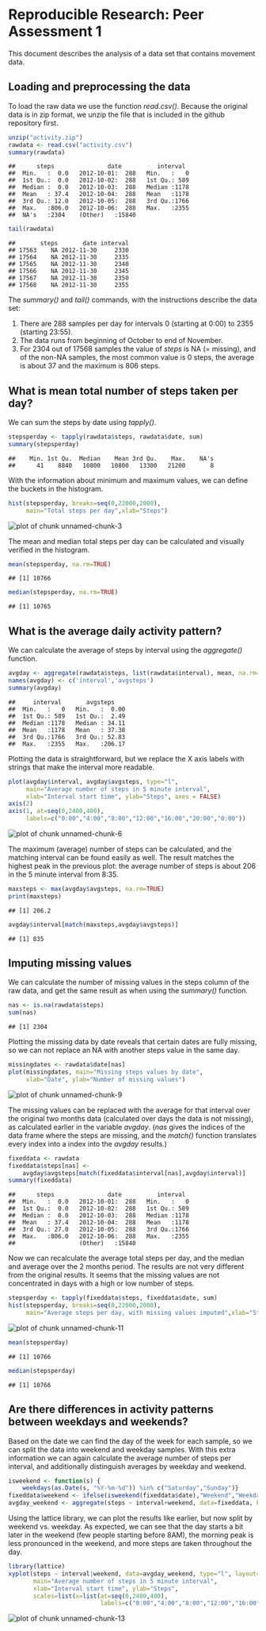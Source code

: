 # Reproducible Research: Peer Assessment 1

This document describes the analysis of a data set that contains movement data.  

## Loading and preprocessing the data

To load the raw data we use the function *read.csv()*. Because the original data is in zip format, we unzip the file that is included in the github repository first.


```r
unzip("activity.zip")
rawdata <- read.csv("activity.csv") 
summary(rawdata)
```

```
##      steps               date          interval   
##  Min.   :  0.0   2012-10-01:  288   Min.   :   0  
##  1st Qu.:  0.0   2012-10-02:  288   1st Qu.: 589  
##  Median :  0.0   2012-10-03:  288   Median :1178  
##  Mean   : 37.4   2012-10-04:  288   Mean   :1178  
##  3rd Qu.: 12.0   2012-10-05:  288   3rd Qu.:1766  
##  Max.   :806.0   2012-10-06:  288   Max.   :2355  
##  NA's   :2304    (Other)   :15840
```

```r
tail(rawdata)
```

```
##       steps       date interval
## 17563    NA 2012-11-30     2330
## 17564    NA 2012-11-30     2335
## 17565    NA 2012-11-30     2340
## 17566    NA 2012-11-30     2345
## 17567    NA 2012-11-30     2350
## 17568    NA 2012-11-30     2355
```

The *summary()* and *tail()* commands, with the instructions describe the data set:  
1) There are 288 samples per day for intervals 0 (starting at 0:00) to 2355 (starting 23:55).  
2) The data runs from beginning of October to end of November.  
3) For 2304 out of 17568 samples the value of *steps* is NA (= missing), and of the non-NA samples, the most common value is 0 steps, the average is about 37 and the maximum is 806 steps.  

## What is mean total number of steps taken per day?

We can sum the steps by date using *tapply()*.

```r
stepsperday <- tapply(rawdata$steps, rawdata$date, sum)
summary(stepsperday)
```

```
##    Min. 1st Qu.  Median    Mean 3rd Qu.    Max.    NA's 
##      41    8840   10800   10800   13300   21200       8
```

With the information about minimum and maximum values, we can define the buckets in the histogram.


```r
hist(stepsperday, breaks=seq(0,22000,2000), 
     main="Total steps per day",xlab="Steps")
```

![plot of chunk unnamed-chunk-3](figure/unnamed-chunk-3.png) 

The mean and median total steps per day can be calculated and visually verified in the histogram.


```r
mean(stepsperday, na.rm=TRUE)
```

```
## [1] 10766
```

```r
median(stepsperday, na.rm=TRUE)
```

```
## [1] 10765
```

## What is the average daily activity pattern?

We can calculate the average of steps by interval using the *aggregate()* function.


```r
avgday <- aggregate(rawdata$steps, list(rawdata$interval), mean, na.rm=TRUE)
names(avgday) <- c('interval','avgsteps')
summary(avgday)
```

```
##     interval       avgsteps     
##  Min.   :   0   Min.   :  0.00  
##  1st Qu.: 589   1st Qu.:  2.49  
##  Median :1178   Median : 34.11  
##  Mean   :1178   Mean   : 37.38  
##  3rd Qu.:1766   3rd Qu.: 52.83  
##  Max.   :2355   Max.   :206.17
```

Plotting the data is straightforward, but we replace the X axis labels with strings that make the interval more readable.


```r
plot(avgday$interval, avgday$avgsteps, type="l", 
     main="Average number of steps in 5 minute interval", 
     xlab="Interval start time", ylab="Steps", axes = FALSE)
axis(2)
axis(1, at=seq(0,2400,400), 
     labels=c("0:00","4:00","8:00","12:00","16:00","20:00","0:00"))
```

![plot of chunk unnamed-chunk-6](figure/unnamed-chunk-6.png) 


The maximum (average) number of steps can be calculated, and the matching interval can be found easily as well. The result matches the highest peak in the previous plot: the average number of steps is about 206 in the 5 minute interval from 8:35.



```r
maxsteps <- max(avgday$avgsteps, na.rm=TRUE)
print(maxsteps)
```

```
## [1] 206.2
```

```r
avgday$interval[match(maxsteps,avgday$avgsteps)]
```

```
## [1] 835
```

## Imputing missing values

We can calculate the number of missing values in the steps column of the raw data, and get the same result as when using the *summary()* function.


```r
nas <- is.na(rawdata$steps)
sum(nas)
```

```
## [1] 2304
```

Plotting the missing data by date reveals that certain dates are fully missing, so we can not replace an NA with another steps value in the same day.


```r
missingdates <- rawdata$date[nas]
plot(missingdates, main="Missing steps values by date", 
     xlab="Date", ylab="Number of missing values")
```

![plot of chunk unnamed-chunk-9](figure/unnamed-chunk-9.png) 

The missing values can be replaced with the average for that interval over the original two months data (calculated over days the data is not missing), as calculated earlier in the variable *avgday*. (*nas* gives the indices of the data frame where the steps are missing, and the *match()* function translates every index into a index into the *avgday* results.)


```r
fixeddata <- rawdata
fixeddata$steps[nas] <- 
    avgday$avgsteps[match(fixeddata$interval[nas],avgday$interval)]
summary(fixeddata)
```

```
##      steps               date          interval   
##  Min.   :  0.0   2012-10-01:  288   Min.   :   0  
##  1st Qu.:  0.0   2012-10-02:  288   1st Qu.: 589  
##  Median :  0.0   2012-10-03:  288   Median :1178  
##  Mean   : 37.4   2012-10-04:  288   Mean   :1178  
##  3rd Qu.: 27.0   2012-10-05:  288   3rd Qu.:1766  
##  Max.   :806.0   2012-10-06:  288   Max.   :2355  
##                  (Other)   :15840
```

Now we can recalculate the average total steps per day, and the median and average over the 2 months period. The results are not very different from the original results. It seems that the missing values are not concentrated in days with a high or low number of steps.


```r
stepsperday <- tapply(fixeddata$steps, fixeddata$date, sum)
hist(stepsperday, breaks=seq(0,22000,2000), 
     main="Average steps per day, with missing values imputed",xlab="Steps")
```

![plot of chunk unnamed-chunk-11](figure/unnamed-chunk-11.png) 

```r
mean(stepsperday)
```

```
## [1] 10766
```

```r
median(stepsperday)
```

```
## [1] 10766
```

## Are there differences in activity patterns between weekdays and weekends?

Based on the date we can find the day of the week for each sample, so we can split the data into weekend and weekday samples. With this extra information we can again calculate the average number of steps per interval, and additionally distinguish averages by weekday and weekend.


```r
isweekend <- function(s) {
    weekdays(as.Date(s, "%Y-%m-%d")) %in% c("Saturday","Sunday")}
fixeddata$weekend <- ifelse(isweekend(fixeddata$date),"Weekend","Weekday")
avgday_weekend <- aggregate(steps ~ interval+weekend, data=fixeddata, FUN=mean)
```


Using the lattice library, we can plot the results like earlier, but now split by weekend vs. weekday. As expected, we can see that the day starts a bit later in the weekend (few people starting before 8AM), the morning peak is less pronounced in the weekend, and more steps are taken throughout the day.



```r
library(lattice)
xyplot(steps ~ interval|weekend, data=avgday_weekend, type="l", layout=c(1,2), 
       main="Average number of steps in 5 minute interval", 
       xlab="Interval start time", ylab="Steps", 
       scales=list(x=list(at=seq(0,2400,400), 
                          labels=c("0:00","4:00","8:00","12:00","16:00","20:00","0:00"))))
```

![plot of chunk unnamed-chunk-13](figure/unnamed-chunk-13.png) 

